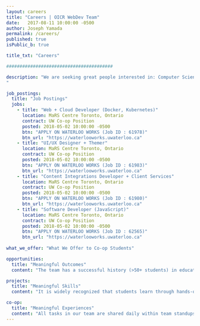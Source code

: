 ```yaml
---
layout: careers
title: "Careers | OICR WebDev Team"
date:   2017-08-11 10:00:00 -0500
author: Joseph Yamada
permalink: /careers/
published: true
isPublic_b: true

title_txt: "Careers"

########################################

description: "We are seeking great people interested in: Computer Science and Operations Research; Software Development, Bioinformatics and BioMed Engineering: Building Modern Web Applications; Modeling, Simulation, and Decision Making; Building Useful and Usable Database Systems; Building Fast and Sustainable Systems; Building Systems for Long-term Research; Designing Solutions with User-Centered Design and UX Design Approaches.  And people with technical programming skills in: ReactJS, MongoDB, NodeJS, Jekyll, Docker, Kubernetes.
"

job_postings:
  title: "Job Postings"
  jobs:
    - title: "Web + Cloud Developer (Docker, Kubernetes)" 
      location: MaRS Centre Toronto, Ontario
      contract: UW Co-op Position
      posted: 2018-05-02 10:00:00 -0500
      btn: "APPLY ON WATERLOO WORKS (Job ID : 61978)"
      btn_url: "https://waterlooworks.uwaterloo.ca"
    - title: "UI/UX Designer + Themer" 
      location: MaRS Centre Toronto, Ontario
      contract: UW Co-op Position
      posted: 2018-05-02 10:00:00 -0500
      btn: "APPLY ON WATERLOO WORKS (Job ID : 61983)"
      btn_url: "https://waterlooworks.uwaterloo.ca"
    - title: "Content Integrations Developer + Client Services" 
      location: MaRS Centre Toronto, Ontario
      contract: UW Co-op Position
      posted: 2018-05-02 10:00:00 -0500
      btn: "APPLY ON WATERLOO WORKS (Job ID : 61980)"
      btn_url: "https://waterlooworks.uwaterloo.ca"
    - title: "Software Developer (JavaScript)" 
      location: MaRS Centre Toronto, Ontario
      contract: UW Co-op Position
      posted: 2018-05-02 10:00:00 -0500
      btn: "APPLY ON WATERLOO WORKS (Job ID : 62565)"
      btn_url: "https://waterlooworks.uwaterloo.ca"
      
what_we_offer: "What We Offer to Co-op Students"

opportunities:
  title: "Meaningful Outcomes"
  content: "The team has a successful history (>50+ students) in educating the brightest, most motivated students, and to provide those interested in science, systems design and software engineering with the knowledge, skills and experiences necessary to begin successful careers. The team's co-op term educates and prepares students with solid experiences will make them highly competitive.  The team has designed task-centered roles with training that will enable students to gain the lifelong learning skills, obtaining the practical knowledge and hands-on experiences needed for web development in whatever field.  The required on-boarding training for each major product development function of a solution provides the fundamentals and breadth; provides in-depth exploration of topics; provides relevant, practical experiences so the students will have opportunities to carry out projects, in which the students actually contribute to science and engineering projects."

projects:
  title: "Meaningful Skills"
  content: "It is widely recognized that students learn through hands-on experiences, and in these experiences, students work closely with team members to generate hypotheses, design and perform problem-solving.  And it is now widely recognized that employers are looking for students who have had experience doing actual design and codeing, working on real projects.  The team's approach is to help students learn how to perform tasks by experiencing it.  Tasks are typically performed in sandbox virtual computing environments with safe Git Repository copies of full systems, and this provides students with the skill sets needed to run full-stack systems to apply creativity with full-ownership. Tasks are applicable to anything online, using modern, online systems to create continuous integration towards higher quality and productivity. Feedback into the work processes is not only encouraged, it is part of the team's work process, to which students that learn will transfer this knowledge to new students during the end-of-term student-lead on-boarding training operation.  "

co-op:
  title: "Meaningful Experiences"
  content: "All tasks in our team are shared daily within team standups on an active Scrum. Students are not limited to reading about how to do tasks because the team needs and provides opportunities for students to explore methods and deliver solution deliverables.  Students can also take multiple roles, in which students will work with a senior full-time member for deeper dives into areas of interest. These mentoring opportunities can be designed to expand on and complement specific areas that meet the student’s learning and career goals. The team provides many opportunities to work with research teams, and international projects around the world that aid in producing meaningful outcomes. The team will work closely with individual students to identify opportunities that allow them to explore their interests and might include working directly with OICR teams who are actively conducting research, or participating in formal experiments, such as those supported by the Ontario's MRI; US's NIH; and UK's Sanger Wellcome Trust. The team also works in support from BioTalent Canada."
---
```

